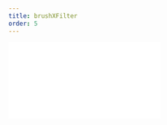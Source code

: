 ```yaml
---
title: brushXFilter
order: 5
---
```


<embed src="@/docs/manual/core/interaction/brushXFilter.zh.md"></embed>
